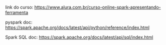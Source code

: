 link do curso:
https://www.alura.com.br/curso-online-spark-apresentando-ferramenta

pyspark doc:
https://spark.apache.org/docs/latest/api/python/reference/index.html

Spark SQL doc:
https://spark.apache.org/docs/latest/api/sql/index.html
